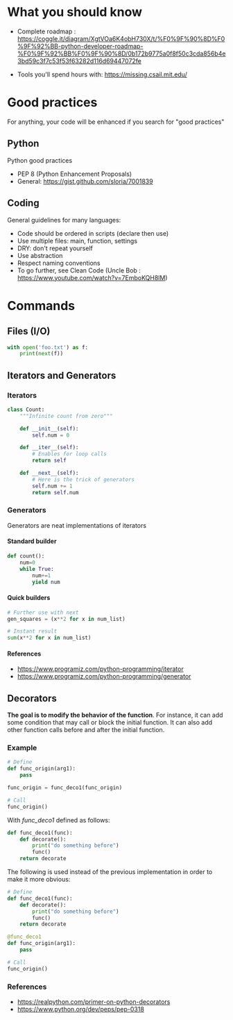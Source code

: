 # What you should know
- Complete roadmap : https://coggle.it/diagram/XgtVOa6K4obH730X/t/%F0%9F%90%8D%F0%9F%92%BB-python-developer-roadmap-%F0%9F%92%BB%F0%9F%90%8D/0b172b9775a0f8f50c3cda856b4e3bd59c3f7c53f53f63282d116d69447072fe

- Tools you'll spend hours with: https://missing.csail.mit.edu/

# Good practices
For anything, your code will be enhanced if you search for "good practices"

## Python
Python good practices
- PEP 8 (Python Enhancement Proposals)
- General: https://gist.github.com/sloria/7001839

## Coding
General guidelines for many languages:
- Code should be ordered in scripts (declare then use)
- Use multiple files: main, function, settings
- DRY: don't repeat yourself
- Use abstraction
- Respect naming conventions
- To go further, see Clean Code (Uncle Bob : https://www.youtube.com/watch?v=7EmboKQH8lM)



# Commands

## Files (I/O)
```Python
with open('foo.txt') as f:
    print(next(f))
```


## Iterators and Generators

### Iterators
```Python
class Count:
    """Infinite count from zero"""

    def __init__(self):
        self.num = 0

    def __iter__(self):
        # Enables for loop calls
        return self

    def __next__(self):
        # Here is the trick of generators
        self.num += 1
        return self.num
```

### Generators
Generators are neat implementations of iterators

#### Standard builder
```Python
def count():
    num=0
    while True:
        num+=1
        yield num
```
#### Quick builders
```Python
# Further use with next
gen_squares = (x**2 for x in num_list)

# Instant result
sum(x**2 for x in num_list)
```

#### References
- https://www.programiz.com/python-programming/iterator
- https://www.programiz.com/python-programming/generator


## Decorators
**The goal is to modify the behavior of the function**. For instance, it can add some condition that may call or block the initial function. It can also add other function calls before and after the initial function.

### Example

```Python
# Define
def func_origin(arg1):
    pass

func_origin = func_deco1(func_origin)

# Call
func_origin()
```

With *func_deco1* defined as follows:
```Python
def func_deco1(func):
    def decorate():
        print("do something before")
        func()
    return decorate
```


The following is used instead of the previous implementation in order to make it more obvious:
```Python
# Define
def func_deco1(func):
    def decorate():
        print("do something before")
        func()
    return decorate

@func_deco1
def func_origin(arg1):
    pass

# Call
func_origin()
```



### References
- https://realpython.com/primer-on-python-decorators
- https://www.python.org/dev/peps/pep-0318
